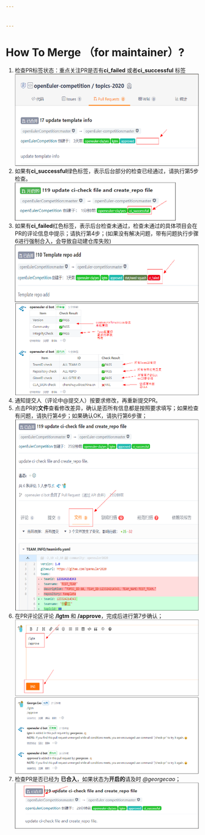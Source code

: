```yaml
---


---
```


<h1 id="how-to-merge-（for-maintainer）">How To Merge （for maintainer）?</h1>
<ol>
<li>检查PR标签状态：重点关注PR是否有<strong>ci_failed</strong> 或者<strong>ci_successful</strong> 标签<br>
<img src="image/1.png" width="600" height="240"></li>
<li>如果有<strong>ci_successful</strong>绿色标签，表示后台部分的检查已经通过，请执行第5步检查。<br>
<img src="image/2.png" width="420" height="100"></li>
<li>如果有<strong>ci_failed</strong>红色标签，表示后台检查未通过，检查未通过的具体项目会在PR的评论信息中提示；请执行第4步；(如果没有解决问题，带有问题执行步骤6进行强制合入，会导致自动建仓库失败)<br>
<img src="image/3.png" width="600" height="150"><br>
<img src="image/8.png" width="600" height="240"></li>
<li>通知提交人（评论中@提交人）按要求修改，再重新提交PR。</li>
<li>点击PR的<strong>文件</strong>查看修改差异，确认是否所有信息都是按照要求填写；如果检查有问题，请执行第4步；如果确认OK，请执行第6步骤；<br>
<img src="image/4.png" width="600" height="500"></li>
<li>在PR评论区评论 <strong>/lgtm</strong> 和 <strong>/approve</strong>，完成后进行第7步确认；<br>
<img src="image/5.png" width="600" height="200"><br>
<img src="image/6.png" width="600" height="200"></li>
<li>检查PR是否已经为 <strong>已合入</strong>，如果状态为<strong>开启的</strong>请及时 <em>@georgecao</em>；<br>
<img src="image/7.png" width="480" height="120"></li>
</ol>

